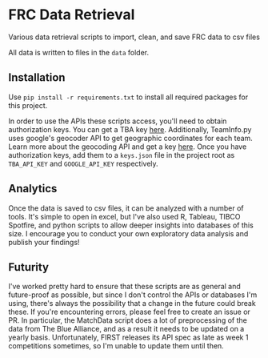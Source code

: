 # FRC Data Retrieval

Various data retrieval scripts to import, clean, and save FRC data to csv files

All data is written to files in the `data` folder.

## Installation

Use `pip install -r requirements.txt` to install all required packages for this
project.

In order to use the APIs these scripts access, you'll need to obtain
authorization keys. You can get a TBA key
[here](https://www.thebluealliance.com/account/). Additionally, TeamInfo.py uses
google's geocoder API to get geographic coordinates for each team. Learn more
about the geocoding API and get a key
[here](https://developers.google.com/maps/documentation/geocoding/get-api-key).
Once you have authorization keys, add them to a `keys.json` file in the project
root as `TBA_API_KEY` and `GOOGLE_API_KEY` respectively.

## Analytics

Once the data is saved to csv files, it can be analyzed with a number of tools.
It's simple to open in excel, but I've also used R, Tableau, TIBCO Spotfire, and
python scripts to allow deeper insights into databases of this size. I encourage
you to conduct your own exploratory data analysis and publish your findings!

## Futurity

I've worked pretty hard to ensure that these scripts are as general and
future-proof as possible, but since I don't control the APIs or databases I'm
using, there's always the possibility that a change in the future could break
these. If you're encountering errors, please feel free to create an issue or PR.
In particular, the MatchData script does a lot of preprocessing of the data from
The Blue Alliance, and as a result it needs to be updated on a yearly basis.
Unfortunately, FIRST releases its API spec as late as week 1 competitions
sometimes, so I'm unable to update them until then.

